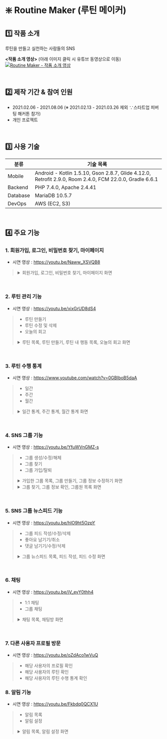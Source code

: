 # ❇️ Routine Maker (루틴 메이커)

## 1️⃣ 작품 소개

루틴을 만들고 실천하는 사람들의 SNS

**<작품 소개 영상>** (아래 이미지 클릭 시 유튜브 동영상으로 이동)
[![Routine Maker - 작품 소개 영상](https://user-images.githubusercontent.com/73585246/161067603-f4335081-9794-4501-913b-d23cbc279716.png)](https://youtu.be/Naww_XSVQB8)

<br/>

## 2️⃣ 제작 기간 & 참여 인원
- 2021.02.06 - 2021.08.06 (※ 2021.02.13 - 2021.03.26 제외 ∵스타트업 피버팅 해커톤 참가)
- 개인 프로젝트

<br/>

## 3️⃣ 사용 기술

| 분류 | 기술 목록 |
| --- | --- |
| Mobile | Android - Kotlin 1.5.10, Gson 2.8.7, Glide 4.12.0, Retrofit 2.9.0, Room 2.4.0, FCM 22.0.0, Gradle 6.6.1 |
| Backend | PHP 7.4.0, Apache 2.4.41 |
| Database | MariaDB 10.5.7 |
| DevOps | AWS (EC2, S3) |

<br/>

## 4️⃣ 주요 기능

### 1. 회원가입, 로그인, 비밀번호 찾기, 마이페이지

- 시연 영상 : https://youtu.be/Naww_XSVQB8

<blockquote>
<details>
  <summary>회원가입, 로그인, 비밀번호 찾기, 마이페이지 화면</summary><br/>

  ![image](https://user-images.githubusercontent.com/73585246/162231556-89b326d2-a70b-43f1-99b6-b4d031092b3b.png)
</details>
</blockquote>

<br/>

### 2. 루틴 관리 기능
- 시연 영상 : https://youtu.be/xixGrUD8dS4

<blockquote>
  
- 루틴 만들기
- 루틴 수정 및 삭제
- 오늘의 회고
<details>
  <summary>루틴 목록, 루틴 만들기, 루틴 내 행동 목록, 오늘의 회고 화면</summary><br/>

  ![image](https://user-images.githubusercontent.com/73585246/162232252-61f2c0f2-f0d4-40a1-b9bc-a1db9517e1a5.png)
</details>
</blockquote>

<br/>

### 3. 루틴 수행 통계
- 시연 영상 : https://www.youtube.com/watch?v=0GBIboB5daA

<blockquote>

- 일간
- 주간
- 월간
  
<details>
  <summary>일간 통계, 주간 통계, 월간 통계 화면</summary><br/>

  ![image](https://user-images.githubusercontent.com/73585246/162232962-a13dc31c-ba67-450b-b3ac-355116c0199c.png)
</details>
</blockquote>

<br/>

### 4. SNS 그룹 기능
- 시연 영상 : https://youtu.be/YfuWVnGMZ-s

<blockquote>

- 그룹 생성/수정/해체
- 그룹 찾기
- 그룹 가입/탈퇴
  
<details>
  <summary>가입한 그룹 목록, 그룹 만들기, 그룹 정보 수정하기 화면</summary><br/>

  ![image](https://user-images.githubusercontent.com/73585246/162234920-10c1474d-a1b8-4c08-8058-245b8c03d9ba.png)
</details>
<details>
  <summary>그룹 찾기, 그룹 정보 확인, 그룹원 목록 화면</summary><br/>

  ![image](https://user-images.githubusercontent.com/73585246/162235269-fa3e7f42-99da-4e3e-aa72-9b6021af6b75.png)
</details>
</blockquote>

<br/>

### 5. SNS 그룹 뉴스피드 기능
- 시연 영상 : https://youtu.be/hIO9ht5OzpY

<blockquote>

- 그룹 피드 작성/수정/삭제
- 좋아요 남기기/취소
- 댓글 남기기/수정/삭제
  
<details>
  <summary>그룹 뉴스피드 목록, 피드 작성, 피드 수정 화면</summary><br/>

  ![image](https://user-images.githubusercontent.com/73585246/162247806-4841b0ed-93a6-4289-8bb6-636e5149db4d.png)
</details>
</blockquote>

<br/>

### 6. 채팅
- 시연 영상 : https://youtu.be/jV_evY0thh4

<blockquote>

- 1:1 채팅
- 그룹 채팅
  
<details>
  <summary>채팅 목록, 채팅방 화면</summary><br/>

  ![image](https://user-images.githubusercontent.com/73585246/162248446-79819ff7-10f9-43a4-b434-8ad03c0e6b36.png)
</details>
</blockquote>

<br/>

### 7. 다른 사용자 프로필 방문
- 시연 영상 : https://youtu.be/oZdAco1wVuQ

<blockquote>

- 해당 사용자의 프로필 확인
- 해당 사용자의 루틴 확인
- 해당 사용자의 루틴 수행 통계 확인

</blockquote>



### 8. 알림 기능
- 시연 영상 : https://youtu.be/Fkbdq0QCX1U

<blockquote>

- 알림 목록
- 알림 설정
  
<details>
  <summary>알림 목록, 알림 설정 화면</summary><br/>

  ![image](https://user-images.githubusercontent.com/73585246/162248950-0355b1a0-ff28-454d-b476-30a3ec208656.png)
</details>
</blockquote>
